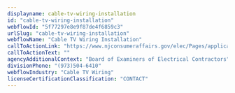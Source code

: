 ```yaml
---
displayname: cable-tv-wiring-installation
id: "cable-tv-wiring-installation"
webflowId: "5f77297e8e9f87de4f6859c3"
urlSlug: "cable-tv-wiring-installation"
webflowName: "Cable TV Wiring Installation"
callToActionLink: "https://www.njconsumeraffairs.gov/elec/Pages/applications.aspx"
callToActionText: ""
agencyAdditionalContext: "Board of Examiners of Electrical Contractors"
divisionPhone: "(973)504-6410"
webflowIndustry: "Cable TV Wiring"
licenseCertificationClassification: "CONTACT"
---
```

